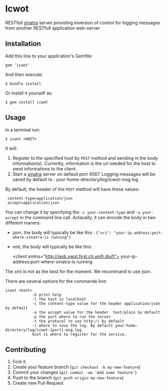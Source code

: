 # Icwot

RESTfull [sinatra](http://www.sinatrarb.com) server providing inversion of control for logging messages from another RESTfull application web-server

## Installation

Add this line to your application's Gemfile:

    gem 'icwot'

And then execute:

    $ bundle install

Or install it yourself as:

    $ gem install icwot

## Usage

In a terminal run:

    $ icwot <HOST>

It will:

1.  Register to the specified host by ` POST ` method and sending in the body information(s).
 Currently, information is the uri needed for the host to send informations to the client.
2.  Start a [sinatra](http://www.sinatrarb.com) server on default port 4567. Logging messages will be saved by default to :
your-home-directory/log/icwot-msg.log

By default, the header of the ` POST ` method will have these values:

     content-type=application/json
     accept=application/json

You can change it by specifying the ` -c your-content-type ` and ` -a your-accept ` in the command line call. Actaually, it can encode the body in two different maners:

*   json, the body will typically be like this : ` {"uri": "your-ip-address:port-where-sinatra-is running"} `
*   xml, the body will typically be like this:
   
    <client xmlns=\"http://jaxb.xwot.first.ch.unifr.diuf\">
        <uri>your-ip-address:port-where-sinatra-is running</uri>
    </client>

The xml is not as the best for the moment. We recommand to use json.

There are several options for the commande line:

    icwot <host>
                -h print help
                -l the host is localhost
                -c the content-type value for the header application/json by default
                -a the accept value for the header  text/plain by default
                -p the port where to run the server
                -t the protocol to use http:// by default
                -l where to save the log. By default your-home-directory/log/icwot-{port}-msg.log
                host is where to register for the service.

## Contributing

1. Fork it
2. Create your feature branch (`git checkout -b my-new-feature`)
3. Commit your changes (`git commit -am 'Add some feature'`)
4. Push to the branch (`git push origin my-new-feature`)
5. Create new Pull Request
